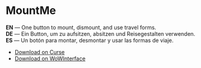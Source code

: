 MountMe
==========

**EN** — One button to mount, dismount, and use travel forms.  
**DE** — Ein Button, um zu aufsitzen, absitzen und Reisegestalten verwenden.  
**ES** — Un botón para montar, desmontar y usar las formas de viaje.

* [Download on Curse](http://mods.curse.com/addons/wow/mountme)
* [Download on WoWInterface](http://www.wowinterface.com/downloads/info23309-MountMe.html)

